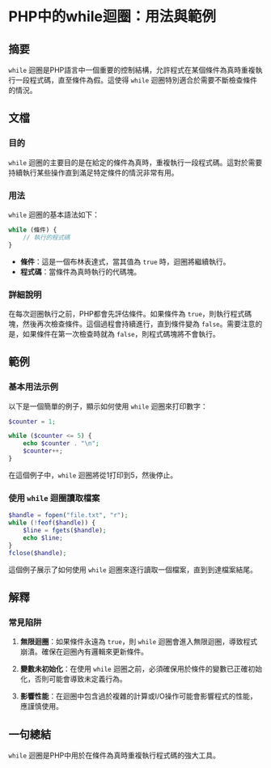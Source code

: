 <!--
Meta Description: # PHP中的while迴圈：用法與範例 ## 摘要 `while` 迴圈是PHP語言中一個重要的控制結構，允許程式在某個條件為真時重複執行一段程式碼，直至條件為假。這使得 `while` 迴圈特別適合於需要不斷檢查條件的情況。 ## 文檔 ### 目的 `while` 迴圈的主要目的是在給定的條件...
Meta Keywords: while, counter, handle, php, true
-->

# PHP中的while迴圈：用法與範例

## 摘要
`while` 迴圈是PHP語言中一個重要的控制結構，允許程式在某個條件為真時重複執行一段程式碼，直至條件為假。這使得 `while` 迴圈特別適合於需要不斷檢查條件的情況。

## 文檔
### 目的
`while` 迴圈的主要目的是在給定的條件為真時，重複執行一段程式碼。這對於需要持續執行某些操作直到滿足特定條件的情況非常有用。

### 用法
`while` 迴圈的基本語法如下：

```php
while (條件) {
    // 執行的程式碼
}
```

- **條件**：這是一個布林表達式，當其值為 `true` 時，迴圈將繼續執行。
- **程式碼**：當條件為真時執行的代碼塊。

### 詳細說明
在每次迴圈執行之前，PHP都會先評估條件。如果條件為 `true`，則執行程式碼塊，然後再次檢查條件。這個過程會持續進行，直到條件變為 `false`。需要注意的是，如果條件在第一次檢查時就為 `false`，則程式碼塊將不會執行。

## 範例
### 基本用法示例
以下是一個簡單的例子，顯示如何使用 `while` 迴圈來打印數字：

```php
$counter = 1;

while ($counter <= 5) {
    echo $counter . "\n";
    $counter++;
}
```
在這個例子中，`while` 迴圈將從1打印到5，然後停止。

### 使用 `while` 迴圈讀取檔案
```php
$handle = fopen("file.txt", "r");
while (!feof($handle)) {
    $line = fgets($handle);
    echo $line;
}
fclose($handle);
```
這個例子展示了如何使用 `while` 迴圈來逐行讀取一個檔案，直到到達檔案結尾。

## 解釋
### 常見陷阱
1. **無限迴圈**：如果條件永遠為 `true`，則 `while` 迴圈會進入無限迴圈，導致程式崩潰。確保在迴圈內有邏輯來更新條件。
   
2. **變數未初始化**：在使用 `while` 迴圈之前，必須確保用於條件的變數已正確初始化，否則可能會導致未定義行為。

3. **影響性能**：在迴圈中包含過於複雜的計算或I/O操作可能會影響程式的性能，應謹慎使用。

## 一句總結
`while` 迴圈是PHP中用於在條件為真時重複執行程式碼的強大工具。